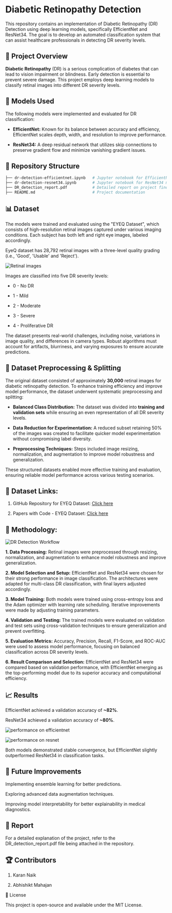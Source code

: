 # Diabetic Retinopathy Detection

This repository contains an implementation of Diabetic Retinopathy (DR) Detection using deep learning models, specifically EfficientNet and ResNet34. The goal is to develop an automated classification system that can assist healthcare professionals in detecting DR severity levels.

## 📌 Project Overview

**Diabetic Retinopathy** (DR) is a serious complication of diabetes that can lead to vision impairment or blindness. Early detection is essential to prevent severe damage. This project employs deep learning models to classify retinal images into different DR severity levels.

## 🚀 Models Used

The following models were implemented and evaluated for DR classification:

- **EfficientNet:** Known for its balance between accuracy and efficiency, EfficientNet scales depth, width, and resolution to improve performance.

- **ResNet34:** A deep residual network that utilizes skip connections to preserve gradient flow and minimize vanishing gradient issues.

## 📂 Repository Structure

```bash
├── dr-detection-efficientnet.ipynb   # Jupyter notebook for EfficientNet model
├── dr-detection-resnet34.ipynb       # Jupyter notebook for ResNet34 model
├── DR_detection_report.pdf           # Detailed report on project findings
├── README.md                         # Project documentation
```

## 📊 Dataset

The models were trained and evaluated using the "EYEQ Dataset", which consists of high-resolution retinal images captured under various imaging conditions. Each subject has both left and right eye images, labeled accordingly.

EyeQ dataset has 28,792 retinal images with a three-level quality grading (i.e., 'Good', 'Usable' and 'Reject').

![Retinal images](images/retinal_images.png)

Images are classified into five DR severity levels:

- 0 - No DR

- 1 - Mild

- 2 - Moderate

- 3 - Severe

- 4 - Proliferative DR

The dataset presents real-world challenges, including noise, variations in image quality, and differences in camera types. Robust algorithms must account for artifacts, blurriness, and varying exposures to ensure accurate predictions.

## 🔧 Dataset Preprocessing & Splitting

The original dataset consisted of approximately **30,000** retinal images for diabetic retinopathy detection. To enhance training efficiency and improve model performance, the dataset underwent systematic preprocessing and splitting:

- **Balanced Class Distribution:** The dataset was divided into **training and validation sets** while ensuring an even representation of all DR severity levels.

- **Data Reduction for Experimentation:** A reduced subset retaining 50% of the images was created to facilitate quicker model experimentation without compromising label diversity.

- **Preprocessing Techniques:** Steps included image resizing, normalization, and augmentation to improve model robustness and generalization.

These structured datasets enabled more effective training and evaluation, ensuring reliable model performance across various testing scenarios.

## 📌 Dataset Links:

1. GitHub Repository for EYEQ Dataset: [Click here](https://github.com/HzFu/EyeQ?tab=readme-ov-file)

2. Papers with Code - EYEQ Dataset: [Click here](https://paperswithcode.com/dataset/eyeq)

## 🔧 Methodology:

![DR Detection Workflow](images/methods.png)

**1. Data Processing:** Retinal images were preprocessed through resizing, normalization, and augmentation to enhance model robustness and improve generalization.

**2. Model Selection and Setup:** EfficientNet and ResNet34 were chosen for their strong performance in image classification. The architectures were adapted for multi-class DR classification, with final layers adjusted accordingly.

**3. Model Training:** Both models were trained using cross-entropy loss and the Adam optimizer with learning rate scheduling. Iterative improvements were made by adjusting training parameters.

**4. Validation and Testing:** The trained models were evaluated on validation and test sets using cross-validation techniques to ensure generalization and prevent overfitting.

**5. Evaluation Metrics:** Accuracy, Precision, Recall, F1-Score, and ROC-AUC were used to assess model performance, focusing on balanced classification across DR severity levels.

**6. Result Comparison and Selection:** EfficientNet and ResNet34 were compared based on validation performance, with EfficientNet emerging as the top-performing model due to its superior accuracy and computational efficiency.

## 📈 Results

EfficientNet achieved a validation accuracy of **~82%**.

ResNet34 achieved a validation accuracy of **~80%**.

![performance on efficientnet](images/efficientnet.png)

![performance on resnet](images/esnet34.png)

Both models demonstrated stable convergence, but EfficientNet slightly outperformed ResNet34 in classification tasks.

## 📌 Future Improvements

Implementing ensemble learning for better predictions.

Exploring advanced data augmentation techniques.

Improving model interpretability for better explainability in medical diagnostics.

## 📝 Report

For a detailed explanation of the project, refer to the DR_detection_report.pdf file being attached in the repository.

## 🏆 Contributors

1. Karan Naik

2. Abhishikt Mahajan

🔗 License

This project is open-source and available under the MIT License.
